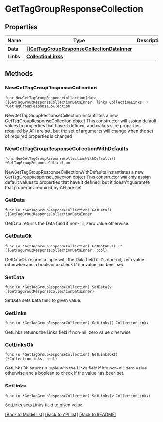 # GetTagGroupResponseCollection

## Properties

Name | Type | Description | Notes
------------ | ------------- | ------------- | -------------
**Data** | [**[]GetTagGroupResponseCollectionDataInner**](GetTagGroupResponseCollectionDataInner.md) |  | 
**Links** | [**CollectionLinks**](CollectionLinks.md) |  | 

## Methods

### NewGetTagGroupResponseCollection

`func NewGetTagGroupResponseCollection(data []GetTagGroupResponseCollectionDataInner, links CollectionLinks, ) *GetTagGroupResponseCollection`

NewGetTagGroupResponseCollection instantiates a new GetTagGroupResponseCollection object
This constructor will assign default values to properties that have it defined,
and makes sure properties required by API are set, but the set of arguments
will change when the set of required properties is changed

### NewGetTagGroupResponseCollectionWithDefaults

`func NewGetTagGroupResponseCollectionWithDefaults() *GetTagGroupResponseCollection`

NewGetTagGroupResponseCollectionWithDefaults instantiates a new GetTagGroupResponseCollection object
This constructor will only assign default values to properties that have it defined,
but it doesn't guarantee that properties required by API are set

### GetData

`func (o *GetTagGroupResponseCollection) GetData() []GetTagGroupResponseCollectionDataInner`

GetData returns the Data field if non-nil, zero value otherwise.

### GetDataOk

`func (o *GetTagGroupResponseCollection) GetDataOk() (*[]GetTagGroupResponseCollectionDataInner, bool)`

GetDataOk returns a tuple with the Data field if it's non-nil, zero value otherwise
and a boolean to check if the value has been set.

### SetData

`func (o *GetTagGroupResponseCollection) SetData(v []GetTagGroupResponseCollectionDataInner)`

SetData sets Data field to given value.


### GetLinks

`func (o *GetTagGroupResponseCollection) GetLinks() CollectionLinks`

GetLinks returns the Links field if non-nil, zero value otherwise.

### GetLinksOk

`func (o *GetTagGroupResponseCollection) GetLinksOk() (*CollectionLinks, bool)`

GetLinksOk returns a tuple with the Links field if it's non-nil, zero value otherwise
and a boolean to check if the value has been set.

### SetLinks

`func (o *GetTagGroupResponseCollection) SetLinks(v CollectionLinks)`

SetLinks sets Links field to given value.



[[Back to Model list]](../README.md#documentation-for-models) [[Back to API list]](../README.md#documentation-for-api-endpoints) [[Back to README]](../README.md)


